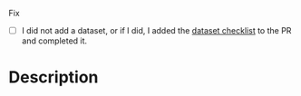 <!-- add `dataset:` to the title of this PR -->
Fix <issue number>

- [ ] I did not add a dataset, or if I did, I added the [dataset checklist](https://github.com/embeddings-benchmark/mteb/blob/main/docs/adding_a_dataset.md#submit-a-pr) to the PR and completed it.

# Description